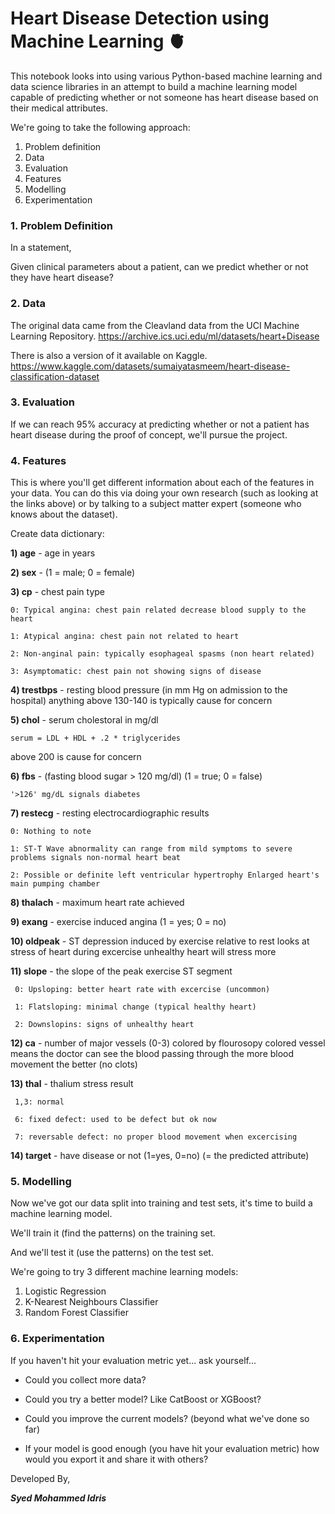 # Heart Disease Detection using Machine Learning 🫀
This notebook looks into using various Python-based machine learning and data science libraries in an attempt to build a machine learning model capable of predicting whether or not someone has heart disease based on their medical attributes.

We're going to take the following approach:

1) Problem definition
2) Data
3) Evaluation
4) Features
5) Modelling
6) Experimentation

### 1. Problem Definition

In a statement,

Given clinical parameters about a patient, can we predict whether or not they have heart disease?

### 2. Data
   
The original data came from the Cleavland data from the UCI Machine Learning Repository. https://archive.ics.uci.edu/ml/datasets/heart+Disease

There is also a version of it available on Kaggle. https://www.kaggle.com/datasets/sumaiyatasmeem/heart-disease-classification-dataset

### 3. Evaluation

If we can reach 95% accuracy at predicting whether or not a patient has heart disease during the proof of concept, we'll pursue the project.

### 4. Features

This is where you'll get different information about each of the features in your data. You can do this via doing your own research (such as looking at the links above) or by talking to a subject matter expert (someone who knows about the dataset).

Create data dictionary:

**1) age** - age in years

**2) sex** - (1 = male; 0 = female)

**3) cp** - chest pain type

    0: Typical angina: chest pain related decrease blood supply to the heart
    
    1: Atypical angina: chest pain not related to heart
    
    2: Non-anginal pain: typically esophageal spasms (non heart related)
    
    3: Asymptomatic: chest pain not showing signs of disease
    
**4) trestbps** - resting blood pressure (in mm Hg on admission to the hospital) anything above 130-140 is typically cause for concern

**5) chol** - serum cholestoral in mg/dl

    serum = LDL + HDL + .2 * triglycerides
  
  above 200 is cause for concern
  
**6) fbs** - (fasting blood sugar > 120 mg/dl) (1 = true; 0 = false)

    '>126' mg/dL signals diabetes
  
**7) restecg** - resting electrocardiographic results

    0: Nothing to note
  
    1: ST-T Wave abnormality can range from mild symptoms to severe problems signals non-normal heart beat
     
    2: Possible or definite left ventricular hypertrophy Enlarged heart's main pumping chamber
     
**8) thalach** - maximum heart rate achieved

**9) exang** - exercise induced angina (1 = yes; 0 = no)

**10) oldpeak** - ST depression induced by exercise relative to rest looks at stress of heart during excercise unhealthy heart will stress more

**11) slope** - the slope of the peak exercise ST segment

     0: Upsloping: better heart rate with excercise (uncommon)
   
     1: Flatsloping: minimal change (typical healthy heart)
   
     2: Downslopins: signs of unhealthy heart
   
**12) ca** - number of major vessels (0-3) colored by flourosopy colored vessel means the doctor can see the blood passing through the more blood movement the better (no clots)

**13) thal** - thalium stress result

     1,3: normal
   
     6: fixed defect: used to be defect but ok now
   
     7: reversable defect: no proper blood movement when excercising
   
**14) target** - have disease or not (1=yes, 0=no) (= the predicted attribute)

### 5. Modelling

Now we've got our data split into training and test sets, it's time to build a machine learning model.

We'll train it (find the patterns) on the training set.

And we'll test it (use the patterns) on the test set.

We're going to try 3 different machine learning models:

1. Logistic Regression
2. K-Nearest Neighbours Classifier
3. Random Forest Classifier

### 6. Experimentation
If you haven't hit your evaluation metric yet... ask yourself...

- Could you collect more data?

- Could you try a better model? Like CatBoost or XGBoost?

- Could you improve the current models? (beyond what we've done so far)

- If your model is good enough (you have hit your evaluation metric) how would you export it and share it with others?

Developed By,

***Syed Mohammed Idris***
